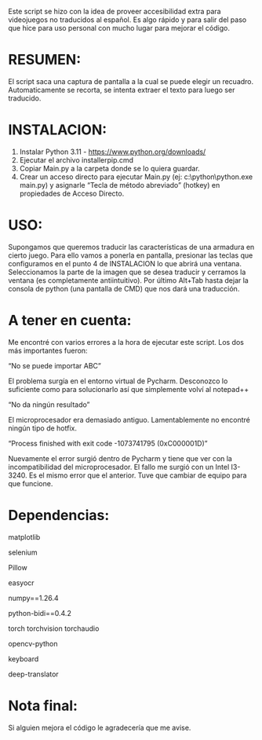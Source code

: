 Este script se hizo con la idea de proveer accesibilidad extra para videojuegos no traducidos al español. Es algo rápido y para salir del paso que hice para uso personal con mucho lugar para mejorar el código.

# RESUMEN:
El script saca una captura de pantalla a la cual se puede elegir un recuadro. Automaticamente se recorta, se intenta extraer el texto para luego ser traducido.


# INSTALACION:
1.	Instalar Python 3.11  - https://www.python.org/downloads/
2.	Ejecutar el archivo installerpip.cmd
3.	Copiar Main.py  a la carpeta donde se lo quiera guardar.
4.	Crear un acceso directo para ejecutar Main.py (ej: c:\python\python.exe main.py) y asignarle “Tecla de método abreviado” (hotkey) en propiedades de Acceso Directo.


# USO:
Supongamos que queremos traducir las características de una armadura en cierto juego. Para ello vamos a ponerla en pantalla, presionar las teclas que configuramos en el punto 4 de INSTALACION lo que abrirá una ventana. Seleccionamos la parte de la imagen que se desea traducir y cerramos la ventana (es completamente antiintuitivo). Por último Alt+Tab hasta dejar la consola de python (una pantalla de CMD) que nos dará una traducción.

# A tener en cuenta:
Me encontré con varios errores a la hora de ejecutar este script. Los dos más importantes fueron:

“No se puede importar ABC”

El problema surgía en el entorno virtual de Pycharm. Desconozco lo suficiente como para solucionarlo así que simplemente volví al notepad++

“No da ningún resultado”

El microprocesador era demasiado antiguo. Lamentablemente no encontré ningún tipo de hotfix. 

“Process finished with exit code -1073741795 (0xC000001D)”

Nuevamente el error surgió dentro de Pycharm y tiene que ver con la incompatibilidad del microprocesador. El fallo me surgió con un Intel I3-3240. Es el mismo error que el anterior. Tuve que cambiar de equipo para que funcione.

# Dependencias:

matplotlib

selenium

Pillow

easyocr

numpy==1.26.4

python-bidi==0.4.2

torch torchvision torchaudio

opencv-python

keyboard

deep-translator

# Nota final: 
Si alguien mejora el código le agradecería que me avise.
